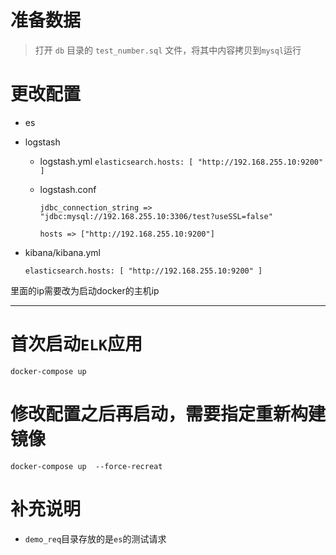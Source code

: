# 准备数据
> 打开 `db` 目录的 `test_number.sql` 文件，将其中内容拷贝到`mysql`运行

# 更改配置
* es

* logstash
  - logstash.yml
	`elasticsearch.hosts: [ "http://192.168.255.10:9200" ]`
  - logstash.conf 

	`jdbc_connection_string => "jdbc:mysql://192.168.255.10:3306/test?useSSL=false"`

	`hosts => ["http://192.168.255.10:9200"]`



* kibana/kibana.yml
	
	`elasticsearch.hosts: [ "http://192.168.255.10:9200" ]`

里面的ip需要改为启动docker的主机ip

---


# 首次启动`ELK`应用
`docker-compose up`

# 修改配置之后再启动，需要指定重新构建镜像
`docker-compose up  --force-recreat`

# 补充说明
* `demo_req`目录存放的是`es`的测试请求





